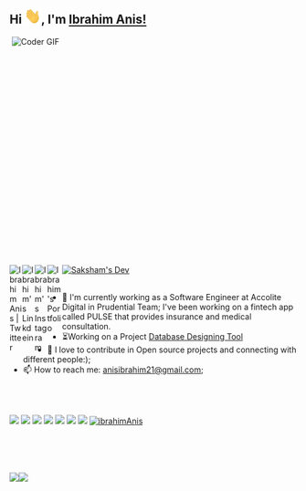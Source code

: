 ## Hi <img src="https://github.com/ibrahimAnis/ibrahimAnis/blob/main/Hi.gif" width="29px">, I'm [Ibrahim Anis!](ibrahimAnis.github.io/portfolio/) 
 
 

<img align="right" src="https://media.giphy.com/media/iIqmM5tTjmpOB9mpbn/giphy.gif" alt="Coder GIF" width="500" height="400">

 <a href="https://github.com/ibrahimAnis">
  <img src="https://d2fltix0v2e0sb.cloudfront.net/dev-badge.svg" alt="Saksham's Dev" width="26"/>
</a>
<a href="https://twitter.com/1brahim4nis">
  <img align="left" alt="Ibrahim Anis | Twitter" width="22px" src="https://cdn.jsdelivr.net/npm/simple-icons@v3/icons/twitter.svg" />
</a>
<a href="https://www.linkedin.com/in/ibrahimanis/">
  <img align="left" alt="Ibrahim's Linkdein" width="22px" src="https://cdn.jsdelivr.net/npm/simple-icons@v3/icons/linkedin.svg" />
</a>
<a href="https://www.instagram.com/1brahim_4nis/">
  <img align="left" alt="Ibrahim's Instagram" width="22px" src="https://cdn.jsdelivr.net/npm/simple-icons@v3/icons/instagram.svg" />
</a>
<a href="https://anis-portfolio.herokuapp.com/">
  <img align="left" alt="Ibrahim's Portfolio" width="26px" src="https://pbs.twimg.com/profile_images/1212398116101472257/VVvZ_m4A_400x400.png"/>
</a><br><br>






- :telescope: I'm currently working as a Software Engineer at Accolite Digital in Prudential Team;
I've been working on a fintech app called PULSE that provides insurance and medical consultation.
- :hourglass_flowing_sand:Working on a Project [Database Designing Tool](https://github.com/ibrahimAnis/DatabaseDesigningTool)
- 💬 I love to contribute in Open source projects and connecting with different people:);
- 📫 How to reach me: anisibrahim21@gmail.com;
<br><br><br><br>

![](https://img.shields.io/badge/Java-%3C%2F%3E-blueviolet) ![](https://img.shields.io/badge/Advance%20Java-%3C%2F%3E-yellow) ![](https://img.shields.io/badge/NodeJS-%3C%2F%3E-orange) ![](https://img.shields.io/badge/Python-%7C-0%2C%2022%2C%20100) ![](https://img.shields.io/badge/JavaScript-%7C-yellowgreen) ![](https://img.shields.io/badge/Android-%7C-blue) ![](https://img.shields.io/badge/Springboot-%7C-blue) <a href="https://github.com/ibrahimAnis">
  <img src="https://komarev.com/ghpvc/?username=ibrahimAnis&label=Views&color=blue&style=plastic" alt="ibrahimAnis" />
</a>

<br><br><br><br>
<img align="" height='130px' src="https://github-readme-stats.vercel.app/api?username=ibrahimAnis&hide_title=true&show_icons=true&include_all_commits=true&line_height=21&bg_color=0,EC6C6C,FFD479,FFFC79,73FA79&theme=graywhite" /><img align="" height='130px' src="https://github-readme-stats.vercel.app/api/top-langs/?username=ibrahimAnis&hide_title=true&layout=compact&bg_color=0,73FA79,73FDFF,D783FF&theme=graywhite" />
